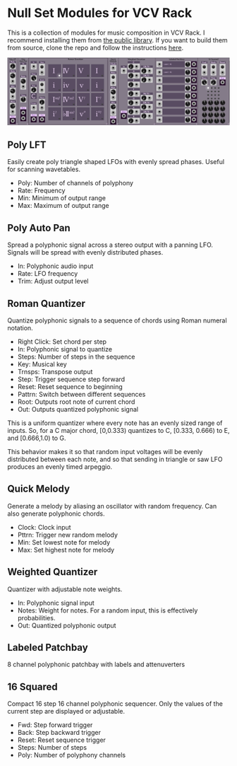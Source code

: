 # Null Set Modules for VCV Rack

This is a collection of modules for music composition in VCV Rack. I recommend installing them from [the public library](https://library.vcvrack.com).
If you want to build them from source, clone the repo and follow the instructions [here](https://vcvrack.com/manual/Building).

![Screenshot](https://github.com/nicholas-j-denning/NullSet/blob/main/Screenshot.png)

## Poly LFT

Easily create poly triangle shaped LFOs with evenly spread phases. Useful for scanning wavetables.

- Poly: Number of channels of polyphony
- Rate: Frequency
- Min: Minimum of output range
- Max: Maximum of output range

## Poly Auto Pan

Spread a polyphonic signal across a stereo output with a panning LFO. Signals will be spread with evenly distributed phases.

- In: Polyphonic audio input
- Rate: LFO frequency
- Trim: Adjust output level

## Roman Quantizer

Quantize polyphonic signals to a sequence of chords using Roman numeral notation.

- Right Click: Set chord per step
- In: Polyphonic signal to quantize
- Steps: Number of steps in the sequence
- Key: Musical key
- Trnsps: Transpose output
- Step: Trigger sequence step forward
- Reset: Reset sequence to beginning
- Pattrn: Switch between different sequences
- Root: Outputs root note of current chord
- Out: Outputs quantized polyphonic signal

This is a uniform quantizer where every note has an evenly sized range of inputs. So, for a C major chord, [0,0.333) quantizes to C, [0.333, 0.666) to E, and [0.666,1.0) to G. 

This behavior makes it so that random input voltages will be evenly distributed between each note, and so that sending in triangle or saw LFO produces an evenly timed arpeggio. 

## Quick Melody

Generate a melody by aliasing an oscillator with random frequency. Can also generate polyphonic chords.

- Clock: Clock input
- Pttrn: Trigger new random melody
- Min: Set lowest note for melody
- Max: Set highest note for melody

## Weighted Quantizer

Quantizer with adjustable note weights.

- In: Polyphonic signal input
- Notes: Weight for notes. For a random input, this is effectively probabilities.
- Out: Quantized polyphonic output

## Labeled Patchbay

8 channel polyphonic patchbay with labels and attenuverters

## 16 Squared

Compact 16 step 16 channel polyphonic sequencer. Only the values of the current step are displayed or adjustable.

- Fwd: Step forward trigger
- Back: Step backward trigger
- Reset: Reset sequence trigger
- Steps: Number of steps
- Poly: Number of polyphony channels
